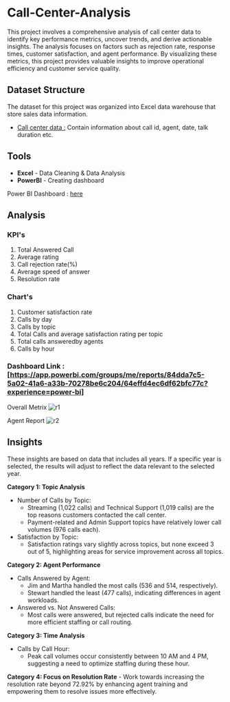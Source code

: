 # Call-Center-Analysis
This project involves a comprehensive analysis of call center data to identify key performance metrics, uncover trends, and derive actionable insights. The analysis focuses on factors such as rejection rate, response times, customer satisfaction, and agent performance. By visualizing these metrics, this project provides valuable insights to improve operational efficiency and customer service quality.

## Dataset Structure
The dataset for this project was organized into Excel data warehouse that store sales data information.
  - [Call center data :](https://github.com/jemisha29/Call-Center-Analysis/blob/main/Call_Center_Dataset.xlsx) Contain information about call id, agent, date, talk duration etc.

## Tools

  * **Excel** - Data Cleaning & Data Analysis
  * **PowerBI** - Creating dashboard

  Power BI Dashboard : [here](https://github.com/jemisha29/Call-Center-Analysis/blob/main/call%20center%20dashboard.pbix)
  
## Analysis 
### KPI's
  1. Total Answered Call
  2. Average rating
  3. Call rejection rate(%)
  4. Average speed of answer
  5. Resolution rate

### Chart's 
  1. Customer satisfaction rate
  2. Calls by day
  3. Calls by topic
  4. Total Calls and average satisfaction rating per topic
  5. Total calls answeredby agents
  6. Calls by hour
### Dashboard Link : [https://app.powerbi.com/groups/me/reports/84dda7c5-5a02-41a6-a33b-70278be6c204/64effd4ec6df62bfc77c?experience=power-bi]

Overall Metrix
![r1](https://github.com/user-attachments/assets/43184490-c65f-47f9-86d1-6ecf398ee98a)

Agent Report
![r2](https://github.com/user-attachments/assets/985df74d-c6d5-4a2d-8995-12a099fac7f6)

## Insights
These insights are based on data that includes all years. If a specific year is selected, the results will adjust to reflect the data relevant to the selected year.

**Category 1: Topic Analysis**
  - Number of Calls by Topic:
     - Streaming (1,022 calls) and Technical Support (1,019 calls) are the top reasons customers contacted the call center.
     - Payment-related and Admin Support topics have relatively lower call volumes (976 calls each).
  - Satisfaction by Topic:
     - Satisfaction ratings vary slightly across topics, but none exceed 3 out of 5, highlighting areas for service improvement across all topics.
       
**Category 2: Agent Performance**
  - Calls Answered by Agent:
     - Jim and Martha handled the most calls (536 and 514, respectively).
     - Stewart handled the least (477 calls), indicating differences in agent workloads.
  - Answered vs. Not Answered Calls:
     - Most calls were answered, but rejected calls indicate the need for more efficient staffing or call routing.

**Category 3: Time Analysis**
 - Calls by Call Hour:
     - Peak call volumes occur consistently between 10 AM and 4 PM, suggesting a need to optimize staffing during these hour.

**Category 4: Focus on Resolution Rate**
    - Work towards increasing the resolution rate beyond 72.92% by enhancing agent training and empowering them to resolve issues more effectively.
